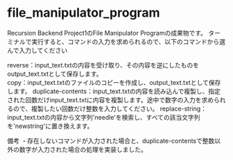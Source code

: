 # file_manipulator_program

Recursion Backend Project1のFile Manipulator Programの成果物です。
ターミナルで実行すると、コマンドの入力を求められるので、以下のコマンドから選んで入力してください

reverse：input_text.txtの内容を受け取り、その内容を逆にしたものをoutput_text.txtとして保存します。</br>
copy：input_text.txtのファイルのコピーを作成し、output_text.txtとして保存します。
duplicate-contents：input_text.txtの内容を読み込んで複製し、指定された回数だけinput_text.txtに内容を複製します。途中で数字の入力を求められるので、複製したい回数だけ整数を入力してください。
replace-string：input_text.txtの内容から文字列'needle'を検索し、すべての該当文字列を'newstring'に置き換えます。

備考
・存在しないコマンドが入力された場合と、duplicate-contentsで整数以外の数字が入力された場合の処理を実装しました。
